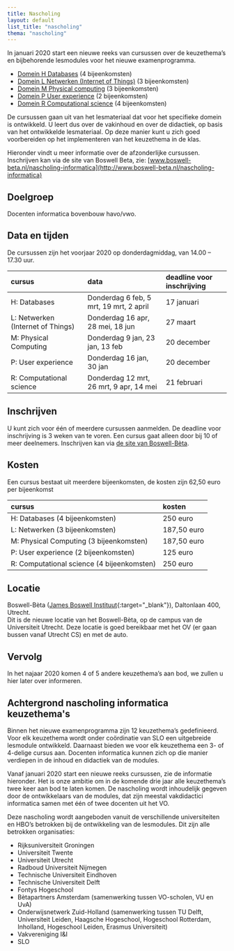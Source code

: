 ```yaml
---
title: Nascholing
layout: default
list_title: "nascholing"
thema: "nascholing"
---
```


In januari 2020 start een nieuwe reeks van cursussen over de keuzethema’s en bijbehorende lesmodules voor het nieuwe examenprogramma. 

* [Domein H Databases](nascholingen/nascholing_H) (4 bijeenkomsten)
* [Domein L Netwerken (Internet of Things)](nascholingen/nascholing_L) (3 bijeenkomsten)
* [Domein M Physical computing](nascholingen/nascholing_M) (3 bijeenkomsten)
* [Domein P User experience](nascholingen/nascholing_P) (2 bijeenkomsten)
* [Domein R Computational science](nascholingen/nascholing_R) (4 bijeenkomsten)

De cursussen gaan uit van het lesmateriaal dat voor het specifieke domein is ontwikkeld. U leert dus over de vakinhoud en over de didactiek, op basis van het ontwikkelde lesmateriaal. Op deze manier kunt u zich goed voorbereiden op het implementeren van het keuzethema in de klas.

Hieronder vindt u meer informatie over de afzonderlijke cursussen. Inschrijven kan via de site van Boswell Beta, zie: [www.boswell-beta.nl/nascholing-informatica](http://www.boswell-beta.nl/nascholing-informatica)

## Doelgroep

Docenten informatica bovenbouw havo/vwo.

## Data en tijden
De cursussen zijn het voorjaar 2020 op donderdagmiddag, van 14.00 – 17.30 uur.

| cursus | data | deadline voor inschrijving
| :---   | :---  | :---
| H: Databases                      |	Donderdag 6 feb, 5 mrt, 19 mrt, 2 april | 17 januari
| L: Netwerken (Internet of Things) |	Donderdag 16 apr, 28 mei, 18 jun | 27 maart
| M: Physical Computing		          | Donderdag 9 jan, 23 jan, 13 feb | 20 december
| P: User experience	              |	Donderdag 16 jan, 30 jan | 20 december
| R: Computational science	        | Donderdag 12 mrt, 26 mrt, 9 apr, 14 mei | 21 februari

## Inschrijven

U kunt zich voor één of meerdere cursussen aanmelden. De deadline voor inschrijving is 3 weken van te voren. Een cursus gaat alleen door bij 10 of meer deelnemers.
Inschrijven kan via [de site van Boswell-Bèta](http://www.boswell-beta.nl/nascholing-informatica).

## Kosten

Een cursus bestaat uit meerdere bijeenkomsten, de kosten zijn 62,50 euro per bijeenkomst

| cursus | kosten |
| :--- | :--- |
| H: Databases (4 bijeenkomsten)	| 	250 euro |
| L: Netwerken (3 bijeenkomsten)	| 	187,50 euro |
| M: Physical Computing (3 bijeenkomsten)	| 187,50 euro |
| P: User experience (2 bijeenkomsten)	|	125 euro |
| R: Computational science (4 bijeenkomsten) |	250 euro |

## Locatie

Boswell-Bèta ([James Boswell Instituut](http://www.boswell-beta.nl){:target="_blank"}),
Daltonlaan 400,  Utrecht. <br>
Dit is de nieuwe locatie van het Boswell-Bèta, op de campus van de Universiteit Utrecht. Deze locatie is goed bereikbaar met het OV (er gaan bussen vanaf Utrecht CS) en met de auto.

## Vervolg

In het najaar 2020 komen 4 of 5 andere keuzethema’s aan bod, we zullen u hier later over informeren.

## Achtergrond nascholing informatica keuzethema's
Binnen het nieuwe examenprogramma zijn 12 keuzethema’s gedefinieerd. Voor elk keuzethema wordt onder coördinatie van SLO een uitgebreide lesmodule ontwikkeld. Daarnaast bieden we voor elk keuzethema een 3- of 4-delige cursus aan. Docenten informatica kunnen zich op die manier verdiepen in de inhoud en didactiek van de modules.

Vanaf januari 2020 start een nieuwe reeks cursussen, zie de informatie hieronder. Het is onze ambitie om in de komende drie jaar alle keuzethema’s twee keer aan bod te laten komen. De nascholing wordt inhoudelijk gegeven door de ontwikkelaars van de modules, dat zijn meestal vakdidactici informatica samen met één of twee docenten uit het VO.

Deze nascholing wordt aangeboden vanuit de verschillende universiteiten en HBO’s betrokken bij de ontwikkeling van de lesmodules. Dit zijn alle betrokken organisaties:
* Rijksuniversiteit Groningen
* Universiteit Twente
* Universiteit Utrecht
* Radboud Universiteit Nijmegen
* Technische Universiteit Eindhoven
* Technische Universiteit Delft
* Fontys Hogeschool
* Bètapartners Amsterdam (samenwerking tussen VO-scholen, VU en UvA)
* Onderwijsnetwerk Zuid-Holland (samenwerking  tussen TU Delft, Universiteit Leiden, Haagsche Hogeschool, Hogeschool Rotterdam, Inholland, Hogeschool Leiden, Erasmus Universiteit)
* Vakvereniging I&I
* SLO


